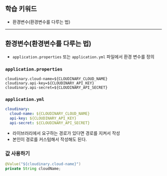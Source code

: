 ## 학습 키워드

- 환경변수(환경변수를 다루는 법)

<hr>

## 환경변수(환경변수를 다루는 법)
- `application.properties` 또는 `application.yml` 파일에서 환경 변수를 정의    

### `application.properties`
```properties
cloudinary.cloud-name=${CLOUDINARY_CLOUD_NAME}
cloudinary.api-key=${CLOUDINARY_API_KEY}
cloudinary.api-secret=${CLOUDINARY_API_SECRET}
```
### `application.yml`
```yaml
cloudinary:
  cloud-name: ${CLOUDINARY_CLOUD_NAME}
  api-key: ${CLOUDINARY_API_KEY}
  api-secret: ${CLOUDINARY_API_SECRET}
```

- 라이브러리에서 요구하는 경로가 있다면 경로를 지켜서 작성
- 본인이 경로를 커스텀해서 작성해도 된다.

### 값 사용하기
```java
@Value("${cloudinary.cloud-name}")
private String cloudName;
```